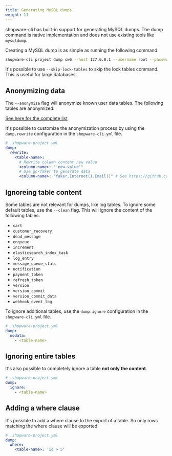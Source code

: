 ```yaml
---
title: Generating MySQL dumps
weight: 11
---
```


shopware-cli has built-in support for generating MySQL dumps. The dump command is native implementation and does not use existing tools like `mysqldump`.

Creating a MySQL dump is as simple as running the following command:

```bash
shopware-cli project dump sw6 --host 127.0.0.1 --username root --password root
```

It's possible to use `--skip-lock-tables` to skip the lock tables command. This is useful for large databases.

## Anonymizing data

The `--anonymize` flag will anonymize known user data tables. The following tables are anonymized:

[See here for the complete list](https://github.com/FriendsOfShopware/shopware-cli/blob/main/cmd/project/project_dump.go#L74)

It's possible to customize the anonymization process by using the `dump.rewrite` configuration in the `shopware-cli.yml` file.

```yaml
# .shopware-project.yml
dump:
  rewrite:
    <table-name>:
      # Rewrite column content new value
      <column-name>: "'new-value'"
      # Use go-faker to generate data
      <column-name>: "faker.Internet().Email()" # See https://github.com/jaswdr/faker
```

## Ignoreing table content

Some tables are not relevant for dumps, like log tables. To ignore some default tables, use the `--clean` flag. This will ignore the content of the following tables:

- `cart`
- `customer_recovery`
- `dead_message`
- `enqueue`
- `increment`
- `elasticsearch_index_task`
- `log_entry`
- `message_queue_stats`
- `notification`
- `payment_token`
- `refresh_token`
- `version`
- `version_commit`
- `version_commit_data`
- `webhook_event_log`

To ignore additional tables, use the `dump.ignore` configuration in the `shopware-cli.yml` file.

```yaml
# .shopware-project.yml
dump:
  nodata:
    - <table-name>
```

## Ignoring entire tables

It's also possible to completely ignore a table **not only the content**.

```yaml
# .shopware-project.yml
dump:
  ignore:
    - <table-name>
```

## Adding a where clause

It's possible to add a where clause to the export of a table. So only rows matching the where clause will be exported.

```yaml
# .shopware-project.yml
dump:
  where:
    <table-name>: 'id > 5'
```

